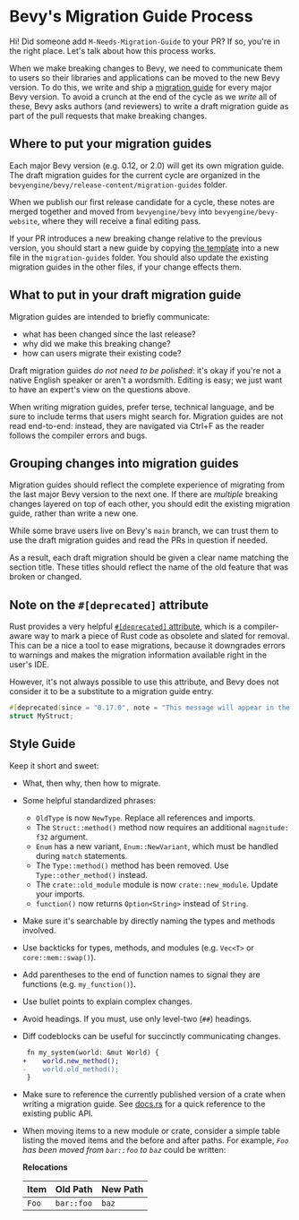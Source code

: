 # Bevy's Migration Guide Process

Hi! Did someone add `M-Needs-Migration-Guide` to your PR? If so, you're in the right place.
Let's talk about how this process works.

When we make breaking changes to Bevy, we need to communicate them to users so their libraries and applications can be moved to the new Bevy version.
To do this, we write and ship a [migration guide](https://bevyengine.org/learn/migration-guides/introduction/) for every major Bevy version.
To avoid a crunch at the end of the cycle as we *write* all of these,
Bevy asks authors (and reviewers) to write a draft migration guide as part of the pull requests that make breaking changes.

## Where to put your migration guides

Each major Bevy version (e.g. 0.12, or 2.0) will get its own migration guide.
The draft migration guides for the current cycle are organized in the `bevyengine/bevy/release-content/migration-guides` folder.

When we publish our first release candidate for a cycle, these notes are merged together and moved from `bevyengine/bevy` into `bevyengine/bevy-website`,
where they will receive a final editing pass.

If your PR introduces a new breaking change relative to the previous version, you should start a new guide by copying [the template](./migration_guides_template.md) into a new file in the `migration-guides` folder.
You should also update the existing migration guides in the other files, if your change effects them.

## What to put in your draft migration guide

Migration guides are intended to briefly communicate:

- what has been changed since the last release?
- why did we make this breaking change?
- how can users migrate their existing code?

Draft migration guides *do not need to be polished*: it's okay if you're not a native English speaker or aren't a wordsmith.
Editing is easy; we just want to have an expert's view on the questions above.

When writing migration guides, prefer terse, technical language, and be sure to include terms that users might search for.
Migration guides are not read end-to-end: instead, they are navigated via Ctrl+F as the reader follows the compiler errors and bugs.

## Grouping changes into migration guides

Migration guides should reflect the complete experience of migrating from the last major Bevy version to the next one.
If there are *multiple* breaking changes layered on top of each other,
you should edit the existing migration guide, rather than write a new one.

While some brave users live on Bevy's `main` branch, we can trust them to use the draft migration guides and read the PRs in question if needed.

As a result, each draft migration should be given a clear name matching the section title.
These titles should reflect the name of the old feature that was broken or changed.

## Note on the `#[deprecated]` attribute

Rust provides a very helpful [`#[deprecated]` attribute](https://doc.rust-lang.org/reference/attributes/diagnostics.html#the-deprecated-attribute), which is a compiler-aware way to mark a piece of Rust code as obsolete and slated for removal.
This can be a nice a tool to ease migrations, because it downgrades errors to warnings and makes the migration information available right in the user's IDE.

However, it's not always possible to use this attribute, and Bevy does not consider it to be a substitute to a migration guide entry.

```rust
#[deprecated(since = "0.17.0", note = "This message will appear in the deprecation warning.")]
struct MyStruct;
```

## Style Guide

Keep it short and sweet:

- What, then why, then how to migrate.
- Some helpful standardized phrases:
  - `OldType` is now `NewType`. Replace all references and imports.
  - The `Struct::method()` method now requires an additional `magnitude: f32` argument.
  - `Enum` has a new variant, `Enum::NewVariant`, which must be handled during `match` statements.
  - The `Type::method()` method has been removed. Use `Type::other_method()` instead.
  - The `crate::old_module` module is now `crate::new_module`. Update your imports.
  - `function()` now returns `Option<String>` instead of `String`.
- Make sure it's searchable by directly naming the types and methods involved.
- Use backticks for types, methods, and modules (e.g. `Vec<T>` or `core::mem::swap()`).
- Add parentheses to the end of function names to signal they are functions (e.g. `my_function()`).
- Use bullet points to explain complex changes.
- Avoid headings. If you must, use only level-two (`##`) headings.
- Diff codeblocks can be useful for succinctly communicating changes.
  
  ```diff
   fn my_system(world: &mut World) {
  +    world.new_method();
  -    world.old_method();
   }
  ```
  
- Make sure to reference the currently published version of a crate when writing a migration guide.
  See [docs.rs](https://docs.rs/) for a quick reference to the existing public API.
- When moving items to a new module or crate, consider a simple table listing
  the moved items and the before and after paths.
  For example, _`Foo` has been moved from `bar::foo` to `baz`_ could be written:
  
  **Relocations**
  
  | Item                         | Old Path                       | New Path                       |
  | ---------------------------- | ------------------------------ | ------------------------------ |
  | `Foo`                        | `bar::foo`                     | `baz`                          |
